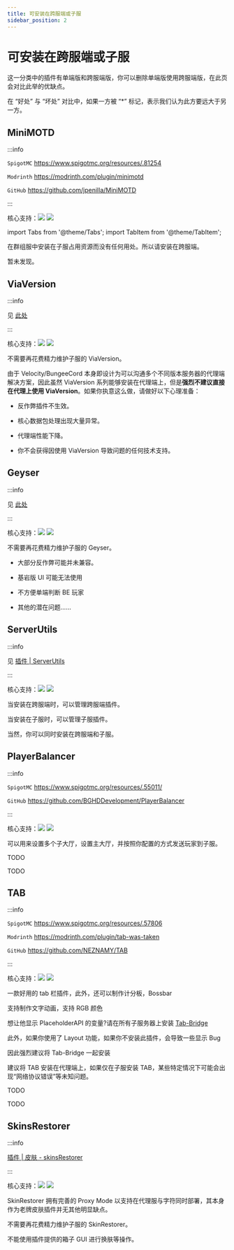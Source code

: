 ```yaml
---
title: 可安装在跨服端或子服
sidebar_position: 2
---
```


# 可安装在跨服端或子服

这一分类中的插件有单端版和跨服端版，你可以删除单端版使用跨服端版，在此页会对比此举的优缺点。

在 “好处” 与 “坏处” 对比中，如果一方被 “*” 标记，表示我们认为此方要远大于另一方。

## MiniMOTD

:::info

`SpigotMC` https://www.spigotmc.org/resources/.81254

`Modrinth` https://modrinth.com/plugin/minimotd

`GitHub` https://github.com/jpenilla/MiniMOTD

:::

核心支持：![](https://img.shields.io/badge/BungeeCord-orange?&style=flat-square) ![](https://img.shields.io/badge/Velocity-blue?&style=flat-square)

import Tabs from '@theme/Tabs';
import TabItem from '@theme/TabItem';

<Tabs queryString="MiniMOTD">
  <TabItem value="good" label="好处*">

在群组服中安装在子服占用资源而没有任何用处。所以请安装在跨服端。

  </TabItem>

  <TabItem value="bad" label="坏处">

暂未发现。

  </TabItem>
</Tabs>

## ViaVersion

:::info

见 [此处](/docs-java/process/plugin/other/Via/Via.md)

:::

核心支持：![](https://img.shields.io/badge/BungeeCord-orange?&style=flat-square) ![](https://img.shields.io/badge/Velocity-blue?&style=flat-square)

<Tabs queryString="ViaVersion">
  <TabItem value="good" label="好处">

不需要再花费精力维护子服的 ViaVersion。

  </TabItem>

  <TabItem value="bad" label="坏处*">

由于 Velocity/BungeeCord 本身即设计为可以沟通多个不同版本服务器的代理端解决方案，因此虽然 ViaVersion 系列能够安装在代理端上，但是**强烈不建议直接在代理上使用 ViaVersion**。如果你执意这么做，请做好以下心理准备：

* 反作弊插件不生效。
* 核心数据包处理出现大量异常。
* 代理端性能下降。
* 你不会获得因使用 ViaVersion 导致问题的任何技术支持。

  </TabItem>
</Tabs>

## Geyser

:::info

见 [此处](/docs-java/process/mobile-player/Geyser/introduction/overview.md)

:::

核心支持：![](https://img.shields.io/badge/BungeeCord-orange?&style=flat-square) ![](https://img.shields.io/badge/Velocity-blue?&style=flat-square)

<Tabs queryString="Geyser">
  <TabItem value="good" label="好处">

不需要再花费精力维护子服的 Geyser。

  </TabItem>

  <TabItem value="bad" label="坏处*">

- 大部分反作弊可能并未兼容。
- 基岩版 UI 可能无法使用
- 不方便单端判断 BE 玩家
- 其他的潜在问题……

  </TabItem>
</Tabs>

## ServerUtils

:::info

见 [插件 | ServerUtils](/docs-java/process/plugin/ManageTool/PluginManagement/ServerUtils.md)

:::

核心支持：![](https://img.shields.io/badge/BungeeCord-orange?&style=flat-square) ![](https://img.shields.io/badge/Velocity-blue?&style=flat-square)

<Tabs queryString="ServerUtils">
  <TabItem value="good" label="好处">

当安装在跨服端时，可以管理跨服端插件。

  </TabItem>

  <TabItem value="bad" label="坏处">

当安装在子服时，可以管理子服插件。

  </TabItem>
</Tabs>

当然，你可以同时安装在跨服端和子服。

## PlayerBalancer

:::info

`SpigotMC` https://www.spigotmc.org/resources/.55011/

`GitHub` https://github.com/BGHDDevelopment/PlayerBalancer

:::

核心支持：![](https://img.shields.io/badge/BungeeCord-orange?&style=flat-square) ![](https://img.shields.io/badge/Velocity-blue?&style=flat-square)

可以用来设置多个子大厅，设置主大厅，并按照你配置的方式发送玩家到子服。

<Tabs queryString="PlayerBalancer">
  <TabItem value="good" label="好处">

TODO

  </TabItem>

  <TabItem value="bad" label="坏处">

TODO

  </TabItem>
</Tabs>

## TAB

:::info

`SpigotMC` https://www.spigotmc.org/resources/.57806

`Modrinth` https://modrinth.com/plugin/tab-was-taken

`GitHub` https://github.com/NEZNAMY/TAB

:::

核心支持：![](https://img.shields.io/badge/BungeeCord-orange?&style=flat-square) ![](https://img.shields.io/badge/Velocity-blue?&style=flat-square)

一款好用的 tab 栏插件，此外，还可以制作计分板，Bossbar

支持制作文字动画，支持 RGB 颜色

想让他显示 PlaceholderAPI 的变量?请在所有子服务器上安装 [Tab-Bridge](https://www.spigotmc.org/resources/.83966/)

此外，如果你使用了 Layout 功能，如果你不安装此插件，会导致一些显示 Bug

因此强烈建议将 Tab-Bridge 一起安装

建议将 TAB 安装在代理端上，如果仅在子服安装 TAB，某些特定情况下可能会出现“网络协议错误”等未知问题。

<Tabs queryString="TAB">
  <TabItem value="good" label="好处">

TODO

  </TabItem>

  <TabItem value="bad" label="坏处">

TODO

  </TabItem>
</Tabs>

## SkinsRestorer

:::info

[插件 | 皮肤 - skinsRestorer](/docs-java/process/plugin/other/SkinsRestorer.md)

:::

核心支持：![](https://img.shields.io/badge/BungeeCord-orange?&style=flat-square) ![](https://img.shields.io/badge/Velocity-blue?&style=flat-square)

SkinRestorer 拥有完善的 Proxy Mode 以支持在代理服与字符同时部署，其本身作为老牌皮肤插件并无其他明显缺点。

<Tabs queryString="SkinsRestorer">
  <TabItem value="good" label="好处">

不需要再花费精力维护子服的 SkinRestorer。

  </TabItem>

  <TabItem value="bad" label="坏处">

不能使用插件提供的箱子 GUI 进行换肤等操作。

  </TabItem>
</Tabs>
